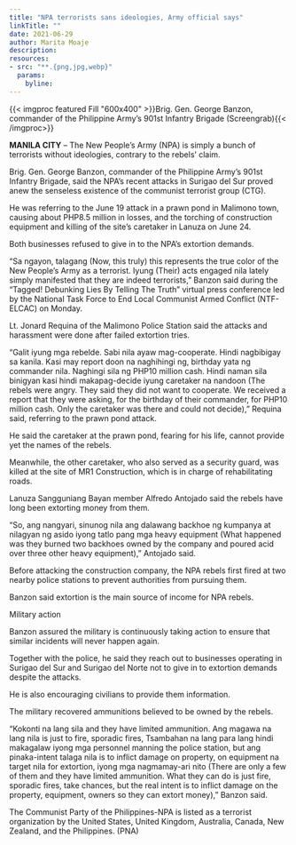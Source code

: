 ```yaml
---
title: "NPA terrorists sans ideologies, Army official says"
linkTitle: ""
date: 2021-06-29
author: Marita Moaje
description:
resources:
- src: "**.{png,jpg,webp}"
  params:
    byline: 
---
```

{{< imgproc featured Fill "600x400" >}}Brig. Gen. George Banzon, commander of the Philippine Army’s 901st Infantry Brigade (Screengrab){{< /imgproc>}}

**MANILA CITY** –  The New People’s Army (NPA) is simply a bunch of terrorists without ideologies, contrary to the rebels’ claim.

Brig. Gen. George Banzon, commander of the Philippine Army’s 901st Infantry Brigade, said the NPA’s recent attacks in Surigao del Sur proved anew the senseless existence of the communist terrorist group (CTG).

He was referring to the June 19 attack in a prawn pond in Malimono town, causing about PHP8.5 million in losses, and the torching of construction equipment and killing of the site’s caretaker in Lanuza on June 24.

Both businesses refused to give in to the NPA’s extortion demands.

“Sa ngayon, talagang (Now, this truly) this represents the true color of the New People’s Army as a terrorist. Iyung (Their) acts engaged nila lately simply manifested that they are indeed terrorists,” Banzon said during the “Tagged! Debunking Lies By Telling The Truth” virtual press conference led by the National Task Force to End Local Communist Armed Conflict (NTF-ELCAC) on Monday.

Lt. Jonard Requina of the Malimono Police Station said the attacks and harassment were done after failed extortion tries.

“Galit iyung mga rebelde. Sabi nila ayaw mag-cooperate. Hindi nagbibigay sa kanila. Kasi may report doon na naghihingi ng, birthday yata ng commander nila. Naghingi sila ng PHP10 million cash. Hindi naman sila binigyan kasi hindi makapag-decide iyung caretaker na nandoon (The rebels were angry. They said they did not want to cooperate. We received a report that they were asking, for the birthday of their commander, for PHP10 million cash. Only the caretaker was there and could not decide),” Requina said, referring to the prawn pond attack.

He said the caretaker at the prawn pond, fearing for his life, cannot provide yet the names of the rebels.

Meanwhile, the other caretaker, who also served as a security guard, was killed at the site of MR1 Construction, which is in charge of rehabilitating roads.

Lanuza Sangguniang Bayan member Alfredo Antojado said the rebels have long been extorting money from them.

“So, ang nangyari, sinunog nila ang dalawang backhoe ng kumpanya at nilagyan ng asido iyong tatlo pang mga heavy equipment (What happened was they burned two backhoes owned by the company and poured acid over three other heavy equipment),” Antojado said.

Before attacking the construction company, the NPA rebels first fired at two nearby police stations to prevent authorities from pursuing them.

Banzon said extortion is the main source of income for NPA rebels.

Military action

Banzon assured the military is continuously taking action to ensure that similar incidents will never happen again.

Together with the police, he said they reach out to businesses operating in Surigao del Sur and Surigao del Norte not to give in to extortion demands despite the attacks.

He is also encouraging civilians to provide them information.

The military recovered ammunitions believed to be owned by the rebels.

“Kokonti na lang sila and they have limited ammunition. Ang magawa na lang nila is just to fire, sporadic fires, Tsambahan na lang para lang hindi makagalaw iyong mga personnel manning the police station, but ang pinaka-intent talaga nila is to inflict damage on property, on equipment na target nila for extortion, iyong mga nagmamay-ari nito (There are only a few of them and they have limited ammunition. What they can do is just fire, sporadic fires, take chances, but the real intent is to inflict damage on the property, equipment, owners so they can extort money),” Banzon said.

The Communist Party of the Philippines-NPA is listed as a terrorist organization by the United States, United Kingdom, Australia, Canada, New Zealand, and the Philippines. (PNA)